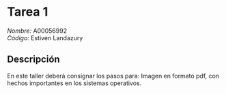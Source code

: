 # Tarea 1

*Nombre:* A00056992  
*Código:* Estiven Landazury

## Descripción
En este taller deberá consignar los pasos para:
Imagen en formato pdf, con hechos importantes en los sistemas operativos.
